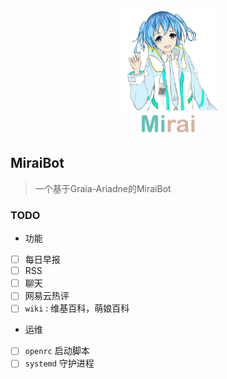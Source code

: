 <div align="center">
   <img width="160" src="docs/mirai.png" alt="logo">
   </br>
   <img width="95" src="docs/mirai.svg" alt="title">
</div>

## MiraiBot

> 一个基于Graia-Ariadne的MiraiBot

### TODO

- 功能
- [ ] 每日早报
- [ ] RSS
- [ ] 聊天
- [ ] 网易云热评
- [ ] `wiki` : 维基百科，萌娘百科

- 运维
- [ ] `openrc` 启动脚本
- [ ] `systemd` 守护进程
